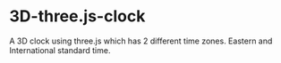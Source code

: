 # 3D-three.js-clock
A 3D clock using three.js which has 2 different time zones. Eastern and International standard time.
